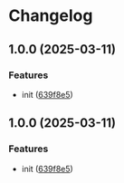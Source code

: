 # Changelog

## 1.0.0 (2025-03-11)


### Features

* init ([639f8e5](https://github.com/raphael-trzpit/release-mono-repo/commit/639f8e5ff967ebf42bed63a2ba73279a957b1ded))

## 1.0.0 (2025-03-11)


### Features

* init ([639f8e5](https://github.com/raphael-trzpit/release-mono-repo/commit/639f8e5ff967ebf42bed63a2ba73279a957b1ded))
